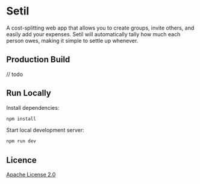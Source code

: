 # Setil

A cost-splitting web app that allows you to create groups, invite others, and easily add your expenses. Setil will automatically tally how much each person owes, making it simple to settle up whenever.

## Production Build

// todo

## Run Locally

Install dependencies:

```bash
npm install
```

Start local development server:

```bash
npm run dev
```

## Licence

[Apache License 2.0](LICENSE)
